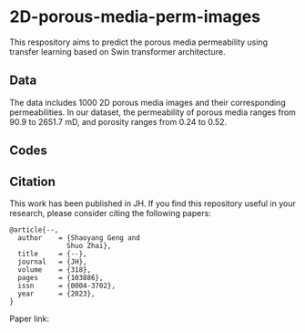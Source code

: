 # 2D-porous-media-perm-images
This respository aims to predict the porous media permeability using transfer learning based on Swin transformer architecture.
## Data
The data includes 1000 2D porous media images and their corresponding permeabilities. In our dataset, the permeability of porous media ranges from 90.9 to 2651.7 mD, and
porosity ranges from 0.24 to 0.52.
## Codes

## Citation
This work has been published in JH. If you find this repository useful in your research, please consider citing the following papers:

```
@article{--,
  author    = {Shaoyang Geng and
              Shuo Zhai},
  title     = {--},
  journal   = {JH},
  volume    = {318},
  pages     = {103886},
  issn      = {0004-3702},
  year      = {2023},
}
```
Paper link:
